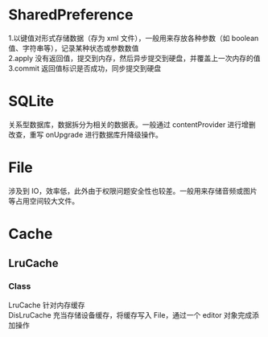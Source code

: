 # SharedPreference
1.以键值对形式存储数据（存为 xml 文件），一般用来存放各种参数（如 boolean 值、字符串等），记录某种状态或参数数值  
2.apply 没有返回值，提交到内存，然后异步提交到硬盘，并覆盖上一次内存的值  
3.commit 返回值标识是否成功，同步提交到硬盘
# SQLite
关系型数据库，数据拆分为相关的数据表。一般通过 contentProvider 进行增删改查，重写 onUpgrade 进行数据库升降级操作。
# File
涉及到 IO，效率低，此外由于权限问题安全性也较差。一般用来存储音频或图片等占用空间较大文件。
# Cache
## LruCache
### Class
LruCache 针对内存缓存  
DisLruCache 充当存储设备缓存，将缓存写入 File，通过一个 editor 对象完成添加操作
